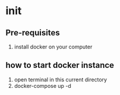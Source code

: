 # init

## Pre-requisites
1. install docker on your computer

## how to start docker instance

1. open terminal in this current directory
2. docker-compose up -d
